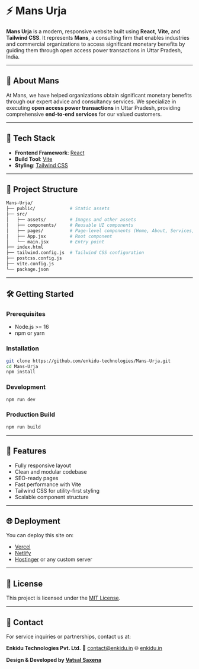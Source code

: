# ⚡ Mans Urja

**Mans Urja** is a modern, responsive website built using **React**, **Vite**, and **Tailwind CSS**. It represents **Mans**, a consulting firm that enables industries and commercial organizations to access significant monetary benefits by guiding them through open access power transactions in Uttar Pradesh, India.

---

## 📌 About Mans

At Mans, we have helped organizations obtain significant monetary benefits through our expert advice and consultancy services. We specialize in executing **open access power transactions** in Uttar Pradesh, providing comprehensive **end-to-end services** for our valued customers.

---

## 🚀 Tech Stack

* **Frontend Framework**: [React](https://reactjs.org/)
* **Build Tool**: [Vite](https://vitejs.dev/)
* **Styling**: [Tailwind CSS](https://tailwindcss.com/)

---

## 📁 Project Structure

```bash
Mans-Urja/
├── public/             # Static assets
├── src/
│   ├── assets/         # Images and other assets
│   ├── components/     # Reusable UI components
│   ├── pages/          # Page-level components (Home, About, Services, etc.)
│   ├── App.jsx         # Root component
│   └── main.jsx        # Entry point
├── index.html
├── tailwind.config.js  # Tailwind CSS configuration
├── postcss.config.js
├── vite.config.js
└── package.json
```

---

## 🛠️ Getting Started

### Prerequisites

* Node.js >= 16
* npm or yarn

### Installation

```bash
git clone https://github.com/enkidu-technologies/Mans-Urja.git
cd Mans-Urja
npm install
```

### Development

```bash
npm run dev
```

### Production Build

```bash
npm run build
```

---

## 🧩 Features

* Fully responsive layout
* Clean and modular codebase
* SEO-ready pages
* Fast performance with Vite
* Tailwind CSS for utility-first styling
* Scalable component structure

---


## 🌐 Deployment

You can deploy this site on:

* [Vercel](https://vercel.com/)
* [Netlify](https://netlify.com/)
* [Hostinger](https://hostinger.in/) or any custom server

---

## 📄 License

This project is licensed under the [MIT License](LICENSE).

---

## 🤝 Contact

For service inquiries or partnerships, contact us at:

**Enkidu Technologies Pvt. Ltd.**
📧 [contact@enkidu.in](mailto:info@enkidu.in)
🌐 [enkidu.in](https://enkidu.in)

**Design & Developed by [Vatsal Saxena](https://github.com/vatsalsaxena22/)**
